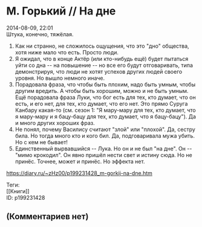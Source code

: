 М. Горький // На дне
====================

  
2014-08-09, 22:01  
 Штука, конечно, тяжёлая.   
   
 1. Как ни странно, не сложилось ощущения, что это "дно" общества, хотя ниже мало что есть. Просто люди.   
 2. Я ожидал, что в конце Актёр (или кто-нибудь ещё) будет пытаться уйти со дна -- на повышение -- но все его будут отговаривать, типа демонстрируя, что люди не хотят успехов других людей своего уровня. Но вышло немного иначе.   
 3. Порадовала фраза, что чтобы быть плохим, надо быть умным, чтобы другим вредить. А чтобы быть хорошим, можно и не быть умным. Ещё порадовала фраза Луки, что бог есть для тех, кто думает, что он есть, и его нет, для тех, кто думает, что его нет. Это прямо Суруга Канбару какая-то (см. сезон 1: "Я мару-мару для тех, кто думает, что я мару-мару и я бацу-бацу для тех, кто думает, что я бацу-бацу"). Да и много других хороших фраз.   
 4. Не понял, почему Василису считают "злой" или "плохой". Да, сестру била. Но тогда много кто и кого бил. Да, подговаривала мужа убить. Но с кем не бывает!   
 5. Единственный вырвавшийся -- Лука. Но он и не был "на дне". Он -- "мимо крокодил". Он явно пришёл нести свет и истину сюда. Но не принёс. Точнее, может и принёс. Но эффекта нет.   
  
<https://diary.ru/~zHz00/p199231428_m-gorkij-na-dne.htm>  
  
Теги:  
[[Книги]]  
ID: p199231428  


(Комментариев нет)
------------------